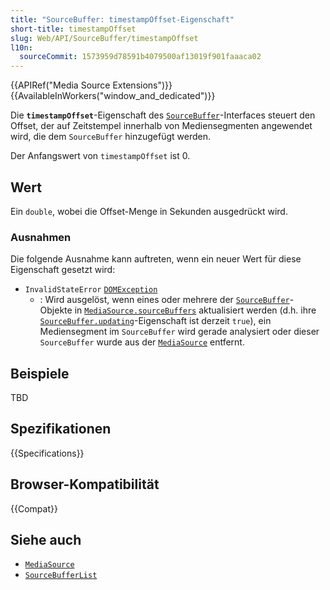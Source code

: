 ```yaml
---
title: "SourceBuffer: timestampOffset-Eigenschaft"
short-title: timestampOffset
slug: Web/API/SourceBuffer/timestampOffset
l10n:
  sourceCommit: 1573959d78591b4079500af13019f901faaaca02
---
```


{{APIRef("Media Source Extensions")}}{{AvailableInWorkers("window_and_dedicated")}}

Die **`timestampOffset`**-Eigenschaft des [`SourceBuffer`](/de/docs/Web/API/SourceBuffer)-Interfaces steuert den Offset, der auf Zeitstempel innerhalb von Mediensegmenten angewendet wird, die dem `SourceBuffer` hinzugefügt werden.

Der Anfangswert von `timestampOffset` ist 0.

## Wert

Ein `double`, wobei die Offset-Menge in Sekunden ausgedrückt wird.

### Ausnahmen

Die folgende Ausnahme kann auftreten, wenn ein neuer Wert für diese Eigenschaft gesetzt wird:

- `InvalidStateError` [`DOMException`](/de/docs/Web/API/DOMException)
  - : Wird ausgelöst, wenn eines oder mehrere der [`SourceBuffer`](/de/docs/Web/API/SourceBuffer)-Objekte in
    [`MediaSource.sourceBuffers`](/de/docs/Web/API/MediaSource/sourceBuffers) aktualisiert werden
    (d.h. ihre [`SourceBuffer.updating`](/de/docs/Web/API/SourceBuffer/updating)-Eigenschaft ist
    derzeit `true`), ein Mediensegment im
    `SourceBuffer` wird gerade analysiert oder dieser
    `SourceBuffer` wurde aus der [`MediaSource`](/de/docs/Web/API/MediaSource) entfernt.

## Beispiele

TBD

## Spezifikationen

{{Specifications}}

## Browser-Kompatibilität

{{Compat}}

## Siehe auch

- [`MediaSource`](/de/docs/Web/API/MediaSource)
- [`SourceBufferList`](/de/docs/Web/API/SourceBufferList)
